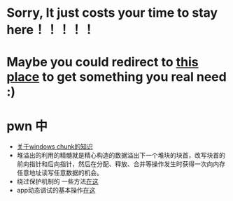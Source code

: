 # Sorry, It just costs your time to stay here！！！！！
# Maybe you could redirect to [this place](http://github.com/ring04h/) to get something you real need :)
# pwn 中
- [关于windows chunk的知识](http://www.cnblogs.com/aliflycoris/p/5914663.html)
- 堆溢出的利用的精髓就是精心构造的数据溢出下一个堆块的块首，改写块首的前向指针和后向指针，然后在分配、释放、合并等操作发生时获得一次向内存任意地址读写任意数据的机会。
- 绕过保护机制的 一些方法[在这](http://www.cnblogs.com/bingghost/p/3977696.html)
- app动态调试的基本操作[在这](https://bbs.pediy.com/thread-217612.htm)
